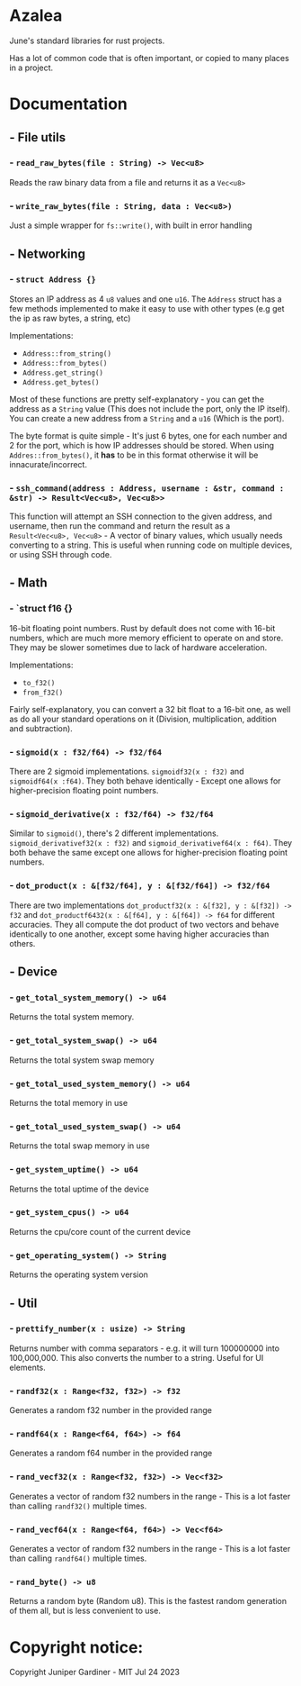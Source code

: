 # Azalea

June's standard libraries for rust projects.

Has a lot of common code that is often important, or copied to many places in a project.

# Documentation

## - File utils

### - `read_raw_bytes(file : String) -> Vec<u8>`

Reads the raw binary data from a file and returns it as a `Vec<u8>`

### - `write_raw_bytes(file : String, data : Vec<u8>)`

Just a simple wrapper for `fs::write()`, with built in error handling

## - Networking

### - `struct Address {}`

Stores an IP address as 4 `u8` values and one `u16`. The `Address` struct has a few methods implemented to make it easy to use with other types (e.g get the ip as raw bytes, a string, etc)

Implementations:
- `Address::from_string()`
- `Address::from_bytes()`
- `Address.get_string()`
- `Address.get_bytes()`

Most of these functions are pretty self-explanatory - you can get the address as a `String` value (This does not include the port, only the IP itself). You can create a new address from a `String` and a `u16` (Which is the port).

The byte format is quite simple - It's just 6 bytes, one for each number and 2 for the port, which is how IP addresses should be stored. When using `Addres::from_bytes()`, it **has** to be in this format otherwise it will be innacurate/incorrect.

### - `ssh_command(address : Address, username : &str, command : &str) -> Result<Vec<u8>, Vec<u8>> `

This function will attempt an SSH connection to the given address, and username, then run the command and return the result as a `Result<Vec<u8>, Vec<u8>` - A vector of binary values, which usually needs converting to a string. This is useful when running code on multiple devices, or using SSH through code.

## - Math

### - `struct f16 {}

16-bit floating point numbers. Rust by default does not come with 16-bit numbers, which are much more memory efficient to operate on and store. They may be slower sometimes due to lack of hardware acceleration.

Implementations:
- `to_f32()`
- `from_f32()`

Fairly self-explanatory, you can convert a 32 bit float to a 16-bit one, as well as do all your standard operations on it (Division, multiplication, addition and subtraction).

### - `sigmoid(x : f32/f64) -> f32/f64`

There are 2 sigmoid implementations. `sigmoidf32(x : f32)` and `sigmoidf64(x :f64)`. They both behave identically - Except one allows for higher-precision floating point numbers.

### - `sigmoid_derivative(x : f32/f64) -> f32/f64`

Similar to `sigmoid()`, there's 2 different implementations. `sigmoid_derivativef32(x : f32)` and `sigmoid_derivativef64(x : f64)`. They both behave the same except one allows for higher-precision floating point numbers.

### - `dot_product(x : &[f32/f64], y : &[f32/f64]) -> f32/f64`

There are two implementations `dot_productf32(x : &[f32], y : &[f32]) -> f32` and `dot_productf6432(x : &[f64], y : &[f64]) -> f64` for different accuracies. They all compute the dot product of two vectors and behave identically to one another, except some having higher accuracies than others.

## - Device

### - `get_total_system_memory() -> u64`

Returns the total system memory.

### - `get_total_system_swap() -> u64`

Returns the total system swap memory

### - `get_total_used_system_memory() -> u64`

Returns the total memory in use

### - `get_total_used_system_swap() -> u64`

Returns the total swap memory in use

### - `get_system_uptime() -> u64`

Returns the total uptime of the device

### - `get_system_cpus() -> u64`

Returns the cpu/core count of the current device

### - `get_operating_system() -> String`

Returns the operating system version


## - Util

### - `prettify_number(x : usize) -> String`

Returns number with comma separators - e.g. it will turn 100000000 into 100,000,000. This also converts the number to a string. Useful for UI elements.

### - `randf32(x : Range<f32, f32>) -> f32`

Generates a random f32 number in the provided range

### - `randf64(x : Range<f64, f64>) -> f64`

Generates a random f64 number in the provided range

### - `rand_vecf32(x : Range<f32, f32>) -> Vec<f32>`

Generates a vector of random f32 numbers in the range - This is a lot faster than calling `randf32()` multiple times. 

### - `rand_vecf64(x : Range<f64, f64>) -> Vec<f64>`

Generates a vector of random f32 numbers in the range - This is a lot faster than calling `randf64()` multiple times.

### - `rand_byte() -> u8`

Returns a random byte (Random u8). This is the fastest random generation of them all, but is less convenient to use.

# Copyright notice:

Copyright Juniper Gardiner - MIT
Jul 24 2023

